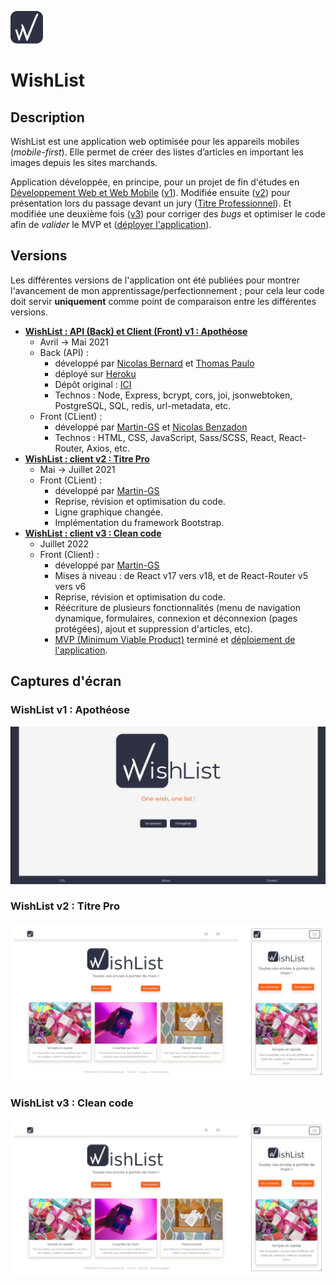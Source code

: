 ![logo WishList](./doc/images/wishlist-logo.png)

# WishList

## Description

WishList est une application web optimisée pour les appareils mobiles (*mobile-first*). Elle permet de créer des listes d’articles en important les images depuis les sites marchands.

Application développée, en principe, pour un projet de fin d'études en [Développement Web et Web Mobile](https://oclock.io/formations/developpeur-web-fullstack-javascript) ([v1](./wishlist_v1--apotheose/)). Modifiée ensuite ([v2](./wishlist_v2--titre_pro/)) pour présentation lors du passage devant un jury ([Titre Professionnel](https://www.francecompetences.fr/recherche/rncp/31114/)). Et modifiée une deuxième fois ([v3](./wishlist_v3--clean_code/)) pour corriger des *bugs* et optimiser le code afin de *valider* le MVP et ([déployer l'application](https://wishlist.martin.gs)).

## Versions

Les différentes versions de l'application ont été publiées pour montrer l'avancement de mon apprentissage/perfectionnement ; pour cela leur code doit servir **uniquement** comme point de comparaison entre les différentes versions.

- **[WishList : API (Back) et Client (Front) v1 : Apothéose](./wishlist_v1--apotheose/)**
  - Avril -> Mai 2021
  - Back (API) :
    - développé par [Nicolas Bernard](https://github.com/Nicolas-B06) et [Thomas Paulo](https://github.com/gibsonshelby)
    - déployé sur [Heroku](https://heroku.com)
    - Dépôt original : [ICI](https://github.com/O-clock-Quill/projet-25-wishlist)
    - Technos : Node, Express, bcrypt, cors, joi, jsonwebtoken, PostgreSQL, SQL, redis, url-metadata, etc.
  - Front (CLient) :
    - développé par [Martin-GS](https://github.com/Martin-GS) et [Nicolas Benzadon](https://github.com/NicolasBNZ)
    - Technos : HTML, CSS, JavaScript, Sass/SCSS, React, React-Router, Axios, etc.
- **[WishList : client v2 : Titre Pro](./wishlist_v2--titre_pro/)**
  - Mai -> Juillet 2021
  - Front (CLient) :
    - développé par [Martin-GS](https://github.com/Martin-GS)
    - Reprise, révision et optimisation du code.
    - Ligne graphique changée.
    - Implémentation du framework Bootstrap.
- **[WishList : client v3 : Clean code](./wishlist_v3--clean_code/)**
  - Juillet 2022
  - Front (Client) :
    - développé par [Martin-GS](https://github.com/Martin-GS)
    - Mises à niveau : de React v17 vers v18, et de React-Router v5 vers v6
    - Reprise, révision et optimisation du code.
    - Réécriture de plusieurs fonctionnalités (menu de navigation dynamique, formulaires, connexion et déconnexion (pages protégées), ajout et suppression d'articles, etc).
    - [MVP (Minimum Viable Product)](doc/Gestion_de_projet/02-Cahier_des_Charges.md) terminé et [déploiement de l'application](https://wishlist.martin.gs).

## Captures d'écran

### WishList v1 : Apothéose

![Preview WishList v1](./doc/images/preview_v1.png)

### WishList v2 : Titre Pro

![Preview WishList v1](./doc/images/preview_v2.png)

### WishList v3 : Clean code

![Preview WishList v3](./doc/images/preview_v3.png)
